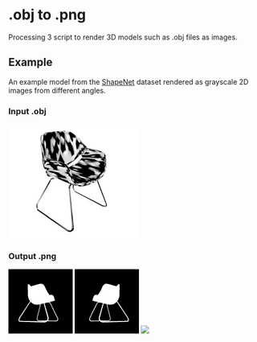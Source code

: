 # .obj to .png

Processing 3 script to render 3D models such as .obj files as images.

## Example

An example model from the [ShapeNet](https://www.shapenet.org/) dataset rendered as grayscale 2D images from different angles.

### Input .obj

<img src="./example_3d.png" width="256px;"/>

### Output .png

<img src="./example_2d_1.png" width="128px;"/>
<img src="./example_2d_2.png" width="128px;"/>
<img src="./example_2d_3.png" width="128px;"/>
